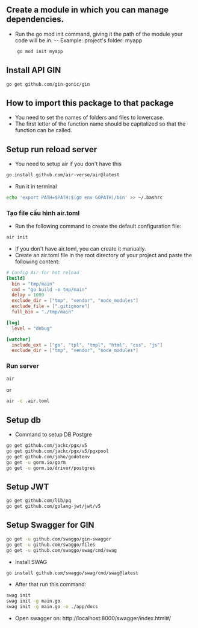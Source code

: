 
## Create a module in which you can manage dependencies.
- Run the go mod init command, giving it the path of the module your code will be in.
-- Example: project's folder: myapp
```bash
    go mod init myapp
```

## Install API GIN
```bash
go get github.com/gin-gonic/gin
```

## How to import this package to that package
- You need to set the names of folders and files to lowercase.
- The first letter of the function name should be capitalized so that the function can be called.


## Setup run reload server
- You need to setup air if you don't have this
```bash
go install github.com/air-verse/air@latest
```

- Run it in terminal
```bash
echo 'export PATH=$PATH:$(go env GOPATH)/bin' >> ~/.bashrc
```

### Tạo file cấu hình air.toml
- Run the following command to create the default configuration file:
```bash
air init
```

- If you don't have air.toml, you can create it manually.
- Create an air.toml file in the root directory of your project and paste the following content:
```toml
# Config Air for hot reload
[build]
  bin = "tmp/main"
  cmd = "go build -o tmp/main"
  delay = 1000
  exclude_dir = ["tmp", "vendor", "node_modules"]
  exclude_file = [".gitignore"]
  full_bin = "./tmp/main"

[log]
  level = "debug"

[watcher]
  include_ext = ["go", "tpl", "tmpl", "html", "css", "js"]
  exclude_dir = ["tmp", "vendor", "node_modules"]
```

### Run server
```bash
air
```
or
```bash
air -c .air.toml
```


## Setup db
- Command to setup DB Postgre
```bash
go get github.com/jackc/pgx/v5
go get github.com/jackc/pgx/v5/pgxpool
go get github.com/joho/godotenv
go get -u gorm.io/gorm
go get -u gorm.io/driver/postgres
```


## Setup JWT
```bash
go get github.com/lib/pq
go get github.com/golang-jwt/jwt/v5
```


## Setup Swagger for GIN
```bash
go get -u github.com/swaggo/gin-swagger
go get -u github.com/swaggo/files
go get -u github.com/swaggo/swag/cmd/swag
```

- Install SWAG
```bash
go install github.com/swaggo/swag/cmd/swag@latest
```

- After that run this command:
```bash
swag init
swag init -g main.go
swag init -g main.go -o ./app/docs
```

- Open swagger on: http://localhost:8000/swagger/index.html#/